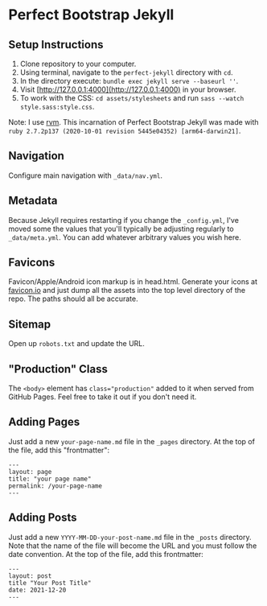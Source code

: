 # Perfect Bootstrap Jekyll

## Setup Instructions

1. Clone repository to your computer.
2. Using terminal, navigate to the `perfect-jekyll` directory with `cd`.
3. In the directory execute: `bundle exec jekyll serve --baseurl ''`.
4. Visit [http://127.0.0.1:4000](http://127.0.0.1:4000) in your browser.
5. To work with the CSS: `cd assets/stylesheets` and run `sass --watch style.sass:style.css`.

Note: I use [rvm](https://rvm.io/). This incarnation of Perfect Bootstrap Jekyll was made with `ruby 2.7.2p137 (2020-10-01 revision 5445e04352) [arm64-darwin21]`.

## Navigation

Configure main navigation with `_data/nav.yml`.

## Metadata

Because Jekyll requires restarting if you change the `_config.yml`, I've moved some the values that you'll typically be adjusting regularly to `_data/meta.yml`. You can add whatever arbitrary values you wish here.

## Favicons

Favicon/Apple/Android icon markup is in head.html. Generate your icons at [favicon.io](https://favicon.io) and just dump all the assets into the top level directory of the repo. The paths should all be accurate.

## Sitemap

Open up `robots.txt` and update the URL.

## "Production" Class

The `<body>` element has `class="production"` added to it when served from GitHub Pages. Feel free to take it out if you don't need it.

## Adding Pages

Just add a new `your-page-name.md` file in the `_pages` directory. At the top of the file, add this "frontmatter":

```
---
layout: page
title: "your page name"
permalink: /your-page-name
---
```

## Adding Posts

Just add a new `YYYY-MM-DD-your-post-name.md` file in the `_posts` directory. Note that the name of the file will become the URL and you must follow the date convention. At the top of the file, add this frontmatter:

```
---
layout: post
title "Your Post Title"
date: 2021-12-20
---
```